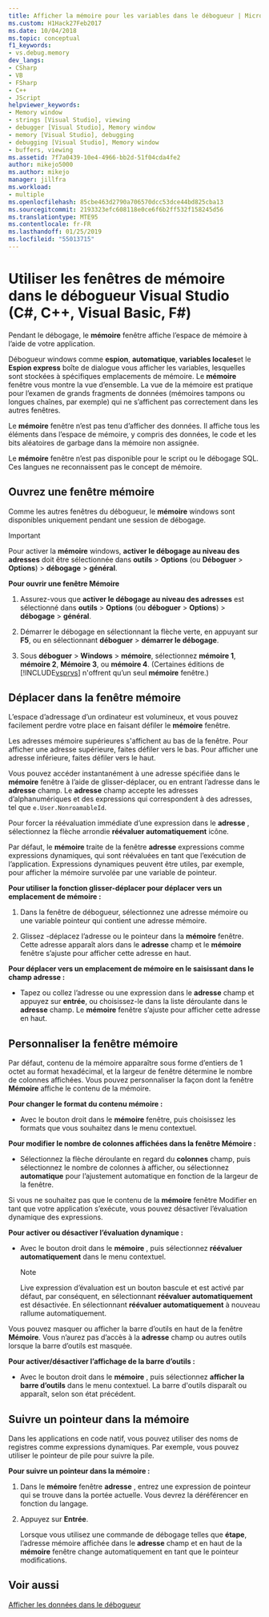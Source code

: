 ```yaml
---
title: Afficher la mémoire pour les variables dans le débogueur | Microsoft Docs
ms.custom: H1Hack27Feb2017
ms.date: 10/04/2018
ms.topic: conceptual
f1_keywords:
- vs.debug.memory
dev_langs:
- CSharp
- VB
- FSharp
- C++
- JScript
helpviewer_keywords:
- Memory window
- strings [Visual Studio], viewing
- debugger [Visual Studio], Memory window
- memory [Visual Studio], debugging
- debugging [Visual Studio], Memory window
- buffers, viewing
ms.assetid: 7f7a0439-10e4-4966-bb2d-51f04cda4fe2
author: mikejo5000
ms.author: mikejo
manager: jillfra
ms.workload:
- multiple
ms.openlocfilehash: 85cbe463d2790a706570dcc53dce44bd825cba13
ms.sourcegitcommit: 2193323efc608118e0ce6f6b2ff532f158245d56
ms.translationtype: MTE95
ms.contentlocale: fr-FR
ms.lasthandoff: 01/25/2019
ms.locfileid: "55013715"
---
```

# <a name="use-the-memory-windows-in-the-visual-studio-debugger-c-c-visual-basic-f"></a>Utiliser les fenêtres de mémoire dans le débogueur Visual Studio (C#, C++, Visual Basic, F#)

Pendant le débogage, le **mémoire** fenêtre affiche l’espace de mémoire à l’aide de votre application. 

Débogueur windows comme **espion**, **automatique**, **variables locales**et le **Espion express** boîte de dialogue vous afficher les variables, lesquelles sont stockées à spécifiques emplacements de mémoire. Le **mémoire** fenêtre vous montre la vue d’ensemble. La vue de la mémoire est pratique pour l’examen de grands fragments de données (mémoires tampons ou longues chaînes, par exemple) qui ne s’affichent pas correctement dans les autres fenêtres. 

Le **mémoire** fenêtre n’est pas tenu d’afficher des données. Il affiche tous les éléments dans l’espace de mémoire, y compris des données, le code et les bits aléatoires de garbage dans la mémoire non assignée.  

Le **mémoire** fenêtre n’est pas disponible pour le script ou le débogage SQL. Ces langues ne reconnaissent pas le concept de mémoire.  
  
## <a name="open-a-memory-window"></a>Ouvrez une fenêtre mémoire  
  
Comme les autres fenêtres du débogueur, le **mémoire** windows sont disponibles uniquement pendant une session de débogage. 

>[!IMPORTANT]
>Pour activer la **mémoire** windows, **activer le débogage au niveau des adresses** doit être sélectionnée dans **outils** > **Options** (ou **Déboguer** > **Options**) > **débogage** > **général**. 

**Pour ouvrir une fenêtre Mémoire**
  
1. Assurez-vous que **activer le débogage au niveau des adresses** est sélectionné dans **outils** > **Options** (ou **déboguer**  >  **Options**) > **débogage** > **général**. 
   
1. Démarrer le débogage en sélectionnant la flèche verte, en appuyant sur **F5**, ou en sélectionnant **déboguer** > **démarrer le débogage**.  
   
2. Sous **déboguer** > **Windows** > **mémoire**, sélectionnez **mémoire 1**, **mémoire 2**, **Mémoire 3**, ou **mémoire 4**. (Certaines éditions de [!INCLUDE[vsprvs](../code-quality/includes/vsprvs_md.md)] n'offrent qu’un seul **mémoire** fenêtre.)  

## <a name="move-around-in-the-memory-window"></a>Déplacer dans la fenêtre mémoire  

L’espace d’adressage d’un ordinateur est volumineux, et vous pouvez facilement perdre votre place en faisant défiler le **mémoire** fenêtre. 

Les adresses mémoire supérieures s'affichent au bas de la fenêtre. Pour afficher une adresse supérieure, faites défiler vers le bas. Pour afficher une adresse inférieure, faites défiler vers le haut.  

Vous pouvez accéder instantanément à une adresse spécifiée dans le **mémoire** fenêtre à l’aide de glisser-déplacer, ou en entrant l’adresse dans le **adresse** champ. Le **adresse** champ accepte les adresses d’alphanumériques et des expressions qui correspondent à des adresses, tel que `e.User.NonroamableId`. 

Pour forcer la réévaluation immédiate d’une expression dans le **adresse** , sélectionnez la flèche arrondie **réévaluer automatiquement** icône. 

Par défaut, le **mémoire** traite de la fenêtre **adresse** expressions comme expressions dynamiques, qui sont réévaluées en tant que l’exécution de l’application. Expressions dynamiques peuvent être utiles, par exemple, pour afficher la mémoire survolée par une variable de pointeur.  

**Pour utiliser la fonction glisser-déplacer pour déplacer vers un emplacement de mémoire :**  
   
1. Dans la fenêtre de débogueur, sélectionnez une adresse mémoire ou une variable pointeur qui contient une adresse mémoire.  
   
2. Glissez -déplacez l’adresse ou le pointeur dans la **mémoire** fenêtre. Cette adresse apparaît alors dans le **adresse** champ et le **mémoire** fenêtre s’ajuste pour afficher cette adresse en haut. 
  
**Pour déplacer vers un emplacement de mémoire en le saisissant dans le champ adresse :**
  
- Tapez ou collez l’adresse ou une expression dans le **adresse** champ et appuyez sur **entrée**, ou choisissez-le dans la liste déroulante dans le **adresse** champ. Le **mémoire** fenêtre s’ajuste pour afficher cette adresse en haut.
  
## <a name="customize-the-memory-window"></a>Personnaliser la fenêtre mémoire 

Par défaut, contenu de la mémoire apparaître sous forme d’entiers de 1 octet au format hexadécimal, et la largeur de fenêtre détermine le nombre de colonnes affichées. Vous pouvez personnaliser la façon dont la fenêtre **Mémoire** affiche le contenu de la mémoire.  
  
**Pour changer le format du contenu mémoire :**  
  
-  Avec le bouton droit dans le **mémoire** fenêtre, puis choisissez les formats que vous souhaitez dans le menu contextuel.  
  
**Pour modifier le nombre de colonnes affichées dans la fenêtre Mémoire :**
  
- Sélectionnez la flèche déroulante en regard du **colonnes** champ, puis sélectionnez le nombre de colonnes à afficher, ou sélectionnez **automatique** pour l’ajustement automatique en fonction de la largeur de la fenêtre.  
  
Si vous ne souhaitez pas que le contenu de la **mémoire** fenêtre Modifier en tant que votre application s’exécute, vous pouvez désactiver l’évaluation dynamique des expressions. 

**Pour activer ou désactiver l’évaluation dynamique :**  
  
- Avec le bouton droit dans le **mémoire** , puis sélectionnez **réévaluer automatiquement** dans le menu contextuel. 

  >[!NOTE]
  >Live expression d’évaluation est un bouton bascule et est activé par défaut, par conséquent, en sélectionnant **réévaluer automatiquement** est désactivée. En sélectionnant **réévaluer automatiquement** à nouveau rallume automatiquement. 
  
Vous pouvez masquer ou afficher la barre d’outils en haut de la fenêtre **Mémoire**. Vous n’aurez pas d’accès à la **adresse** champ ou autres outils lorsque la barre d’outils est masquée.  
  
**Pour activer/désactiver l’affichage de la barre d’outils :**  
  
- Avec le bouton droit dans le **mémoire** , puis sélectionnez **afficher la barre d’outils** dans le menu contextuel. La barre d'outils disparaît ou apparaît, selon son état précédent.  
  
## <a name="follow-a-pointer-through-memory"></a>Suivre un pointeur dans la mémoire  

Dans les applications en code natif, vous pouvez utiliser des noms de registres comme expressions dynamiques. Par exemple, vous pouvez utiliser le pointeur de pile pour suivre la pile.  
  
**Pour suivre un pointeur dans la mémoire :**
  
1. Dans le **mémoire** fenêtre **adresse** , entrez une expression de pointeur qui se trouve dans la portée actuelle. Vous devrez la déréférencer en fonction du langage.  
  
2. Appuyez sur **Entrée**.  
   
   Lorsque vous utilisez une commande de débogage telles que **étape**, l’adresse mémoire affichée dans le **adresse** champ et en haut de la **mémoire** fenêtre change automatiquement en tant que le pointeur modifications.  
  
## <a name="see-also"></a>Voir aussi  
 [Afficher les données dans le débogueur](../debugger/viewing-data-in-the-debugger.md)